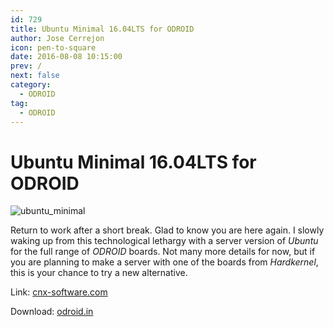```yaml
---
id: 729
title: Ubuntu Minimal 16.04LTS for ODROID
author: Jose Cerrejon
icon: pen-to-square
date: 2016-08-08 10:15:00
prev: /
next: false
category:
  - ODROID
tag:
  - ODROID
---
```


# Ubuntu Minimal 16.04LTS for ODROID

![ubuntu_minimal](/images/2016/08/ubuntu_minimal.png)

Return to work after a short break. Glad to know you are here again. I slowly waking up from this technological lethargy with a server version of *Ubuntu* for the full range of *ODROID* boards. Not many more details for now, but if you are planning to make a server with one of the boards from *Hardkernel*, this is your chance to try a new alternative.

Link: [cnx-software.com](http://www.cnx-software.com/2016/08/05/minimal-ubuntu-16-04-image-for-odroid-c2-and-c1c1-boards-ubuntu-core-image-for-bubblegum-96-board)

Download: [odroid.in](http://odroid.in/ubuntu_16.04lts/)